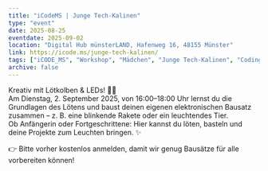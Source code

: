```yaml
---
title: "iCodeMS | Junge Tech-Kalinen"
type: "event"
date: 2025-08-25
eventdate: 2025-09-02
location: "Digital Hub münsterLAND, Hafenweg 16, 48155 Münster"
link: https://icode.ms/junge-tech-kalinen/
tags: ["iCODE_MS", "Workshop", "Mädchen", "Junge Tech-Kalinen", "Coding", "Löten", "LEDs"]
archive: false
---
```


Kreativ mit Lötkolben & LEDs! 🔧✨  
Am Dienstag, 2. September 2025, von 16:00–18:00 Uhr lernst du die Grundlagen des Lötens und baust deinen eigenen elektronischen Bausatz zusammen – z. B. eine blinkende Rakete oder ein leuchtendes Tier.  
Ob Anfängerin oder Fortgeschrittene: Hier kannst du löten, basteln und deine Projekte zum Leuchten bringen. ✨  

👉 Bitte vorher kostenlos anmelden, damit wir genug Bausätze für alle vorbereiten können!
